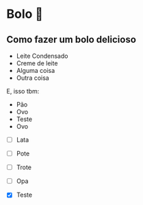 # Bolo :cake:

## Como fazer um bolo delicioso

- Leite Condensado
- Creme de leite
- Alguma coisa
- Outra coisa



E, isso tbm:

- Pão
- Ovo
- Teste
- Ovo

- [ ] Lata
- [ ] Pote
- [ ] Trote
- [ ] Opa

- [x] Teste
